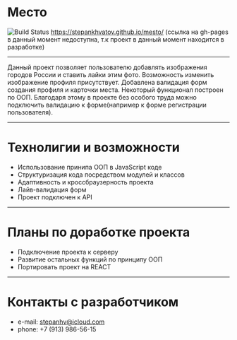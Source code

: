 # Место #
![Build Status](https://travis-ci.org/joemccann/dillinger.svg?branch=master)
https://stepankhvatov.github.io/mesto/ (ссылка на gh-pages в данный момент недоступна, т.к проект в данный момент находится в разработке)
___
Данный проект позволяет пользователю добавлять изображения городов России и ставить лайки этим фото. Возможность изменить изображение профиля присутствует. Добавлена валидация форм создания профиля и карточки места. Некоторый функционал построен по ООП. Благодаря этому в проекте без особого труда можно подключить валидацию к форме(например к форме регистрации пользователя). 
___
# Технолигии и возможности  #
* Использование принипа ООП в JavaScript коде
* Структуризация кода посредством модулей и классов
* Адаптивность и кроссбраузерность проекта
* Лайв-валидация форм
* Проект подключен к API 
___
# Планы по доработке проекта #
* Подключение проекта к серверу
* Развитие остальных функций по принципу ООП
* Портировать проект на REACT

___
# Контакты c разработчиком #
* e-mail: stepanhv@icloud.com
* phone: +7 (913) 986-56-15

